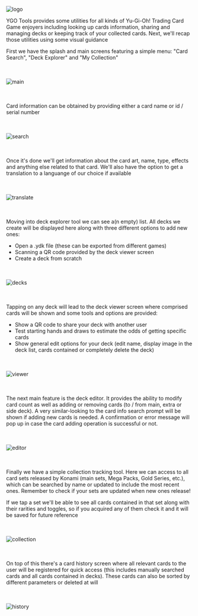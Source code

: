 ![logo](https://github.com/user-attachments/assets/ba50904b-779a-48f7-86ae-d5aa9aa48aeb)

YGO Tools provides some utilities for all kinds of Yu-Gi-Oh! Trading Card Game enjoyers including looking up cards information, sharing and managing decks or keeping track of your collected cards. Next, we'll recap those utilities using some visual guidance

First we have the splash and main screens featuring a simple menu: "Card Search", "Deck Explorer" and "My Collection"

<br></br>
![main](https://github.com/jmmdev/ygo-tools/assets/100143610/ea608bf3-ce9a-42e7-950b-d1cab9c1ba8d)

<br></br>
Card information can be obtained by providing either a card name or id / serial number

<br></br>
![search](https://github.com/jmmdev/ygo-tools/assets/100143610/f4c78a0a-55a0-442e-8e27-cb3b508c2c7d)

<br></br>
Once it's done we'll get information about the card art, name, type, effects and anything else related to that card. We'll also have the option to get a translation to a languange of our choice if available

<br></br>
![translate](https://github.com/jmmdev/ygo-tools/assets/100143610/5630a798-deaf-40b5-bff5-d7354d7e1d85)

<br></br>
Moving into deck explorer tool we can see a(n empty) list. All decks we create will be displayed here along with three different options to add new ones:
- Open a .ydk file (these can be exported from different games)
- Scanning a QR code provided by the deck viewer screen
- Create a deck from scratch

<br></br>
![decks](https://github.com/jmmdev/ygo-tools/assets/100143610/30d598b1-594c-4ed3-a798-6a9095e87d96)

<br></br>
Tapping on any deck will lead to the deck viewer screen where comprised cards will be shown and some tools and options are provided:
- Show a QR code to share your deck with another user
- Test starting hands and draws to estimate the odds of getting specific cards
- Show general edit options for your deck (edit name, display image in the deck list, cards contained or completely delete the deck)

<br></br>
![viewer](https://github.com/jmmdev/ygo-tools/assets/100143610/dd2ad8d5-e92d-4f86-a661-6dc86ed394fc)

<br></br>
The next main feature is the deck editor. It provides the ability to modify card count as well as adding or removing cards (to / from main, extra or side deck). A very similar-looking to the card info search prompt
will be shown if adding new cards is needed. A confirmation or error message will pop up in case the card adding operation is successful or not. 

<br></br>
![editor](https://github.com/jmmdev/ygo-tools/assets/100143610/8067f1f6-bbb3-463d-a935-cae725aaa1db)

<br></br>
Finally we have a simple collection tracking tool. Here we can access to all card sets released by Konami (main sets, Mega Packs, Gold Series, etc.), which can be searched by name or updated to include the most recent ones. Remember
to check if your sets are updated when new ones release!

If we tap a set we'll be able to see all cards contained in that set along with their rarities and toggles, so if you acquired any of them check it and it will be saved for future reference

<br></br>
![collection](https://github.com/jmmdev/ygo-tools/assets/100143610/b46011ea-f1f2-4ad0-bddc-620c515ee698)

<br></br>
On top of this there's a card history screen where all relevant cards to the user will be registered for quick access (this includes manually searched cards and all cards contained in decks). These cards can also be sorted
by different parameters or deleted at will

<br></br>
![history](https://github.com/jmmdev/ygo-tools/assets/100143610/38642fc1-7e0e-4d4f-9c76-46dd9eb4dcfe)
